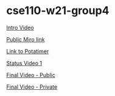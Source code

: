 # cse110-w21-group4

<a href="https://www.youtube.com/watch?v=Gd6j-zVnezI&feature=youtu.be" target="_blank">Intro Video</a>

<a href="https://miro.com/app/board/o9J_lX_m1Ts=/" target="_blank">Public Miro link</a>

<a href="https://alexischen99.github.io/cse110-w21-group4/source/potato.html" target="_blank">Link to Potatimer</a>

[Status Video 1](https://www.youtube.com/watch?v=rHYlFTZ3qxw&feature=youtu.be)

[Final Video - Public](https://www.youtube.com/watch?v=gdThl75jBeM)

[Final Video - Private](https://www.youtube.com/watch?v=zSleTAR-aSI)
